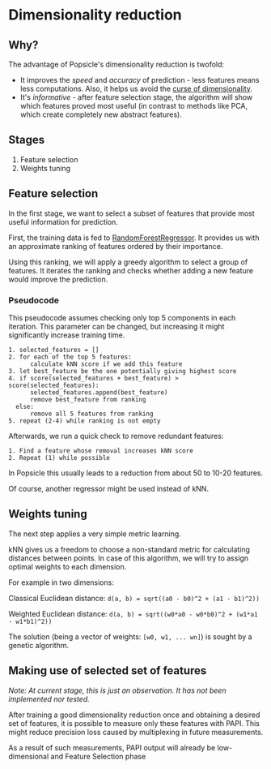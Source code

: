 # Dimensionality reduction

## Why?

The advantage of Popsicle's dimensionality reduction is twofold:

* It improves the *speed* and *accuracy* of prediction - less features means less computations. Also, it helps us avoid the [curse of dimensionality](http://www.visiondummy.com/2014/04/curse-dimensionality-affect-classification/).
* It's *informative* - after feature selection stage, the algorithm will show which features proved most useful (in contrast to methods like PCA, which create completely new abstract features).


## Stages

1. Feature selection
2. Weights tuning


## Feature selection

In the first stage, we want to select a subset of features that provide most useful information for prediction.

First, the training data is fed to [RandomForestRegressor](http://scikit-learn.org/stable/modules/generated/sklearn.ensemble.RandomForestRegressor.html). It provides us with an approximate ranking of features ordered by their importance.

Using this ranking, we will apply a greedy algorithm to select a group of features. It iterates the ranking and checks whether adding a new feature would improve the prediction.


### Pseudocode

This pseudocode assumes checking only top 5 components in each iteration. This parameter can be changed, but increasing it might significantly increase training time.

    1. selected_features = []
    2. for each of the top 5 features:
          calculate kNN score if we add this feature
    3. let best_feature be the one potentially giving highest score 
    4. if score(selected_features + best_feature) > score(selected_features):
          selected_features.append(best_feature)
          remove best_feature from ranking
      else:
          remove all 5 features from ranking
    5. repeat (2-4) while ranking is not empty

Afterwards, we run a quick check to remove redundant features:

    1. Find a feature whose removal increases kNN score
    2. Repeat (1) while possible

In Popsicle this usually leads to a reduction from about 50 to 10-20 features. 

Of course, another regressor might be used instead of kNN.


## Weights tuning

The next step applies a very simple metric learning.

kNN gives us a freedom to choose a non-standard metric for calculating distances between points. In case of this algorithm, we will try to assign optimal weights to each dimension.

For example in two dimensions:

Classical Euclidean distance: `d(a, b) = sqrt((a0 - b0)^2 + (a1 - b1)^2))` 

Weighted Euclidean distance: `d(a, b) = sqrt((w0*a0 - w0*b0)^2 + (w1*a1 - w1*b1)^2))` 

The solution (being a vector of weights: `[w0, w1, ... wn]`) is sought by a genetic algorithm.


## Making use of selected set of features

_Note: At current stage, this is just an observation. It has not been implemented nor tested._

After training a good dimensionality reduction once and obtaining a desired set of features, it is possible to measure only these features with PAPI. This might reduce precision loss caused by multiplexing in future measurements.

As a result of such measurements, PAPI output will already be low-dimensional and Feature Selection phase 
